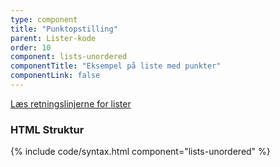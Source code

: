 ```yaml
---
type: component
title: "Punktopstilling"
parent: Lister-kode
order: 10
component: lists-unordered
componentTitle: "Eksempel på liste med punkter"
componentLink: false
---
```


<a href="/design/typografi/lister/#retningslinjer">Læs retningslinjerne for lister</a>

### HTML Struktur

{% include code/syntax.html component="lists-unordered" %}

